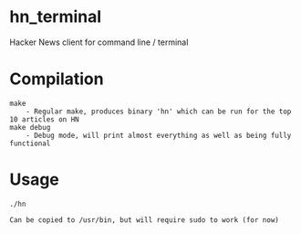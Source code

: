 hn_terminal
===========

Hacker News client for command line / terminal

Compilation
===========
	make
		- Regular make, produces binary 'hn' which can be run for the top 10 articles on HN
	make debug
		- Debug mode, will print almost everything as well as being fully functional
		
Usage
=====
	./hn
	
	Can be copied to /usr/bin, but will require sudo to work (for now)
